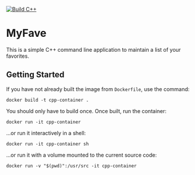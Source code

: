 [![Build C++](https://github.com/TaigaODonnell/MyFave/actions/workflows/main.yml/badge.svg)](https://github.com/TaigaODonnell/MyFave/actions/workflows/main.yml)

# MyFave

This is a simple C++ command line application to maintain a list of your favorites.

## Getting Started

If you have not already built the image from `Dockerfile`, use the command:

```
docker build -t cpp-container .
```

You should only have to build once. Once built, run the container:

```
docker run -it cpp-container
```

...or run it interactively in a shell:

```
docker run -it cpp-container sh
```

...or run it with a volume mounted to the current source code:

```
docker run -v "$(pwd)":/usr/src -it cpp-container
```

